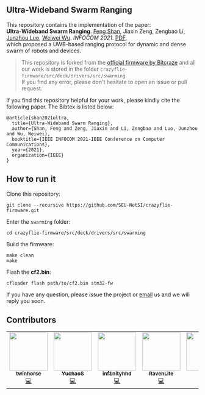 ## Ultra-Wideband Swarm Ranging
This repository contains the implementation of the paper:  
**Ultra-Wideband Swarm Ranging**. [Feng Shan](http://twinhorse.net/), Jiaxin Zeng, Zengbao Li, [Junzhou Luo](https://cse.seu.edu.cn/2019/0102/c23024a257045/page.htm), [Weiwei Wu](https://cse.seu.edu.cn/2019/0103/c23024a257230/page.htm). *INFOCOM 2021*. [PDF](http://twinhorse.net/papers/SZLLW-INFOCOM21p.pdf),  
which proposed a UWB-based ranging protocol for dynamic and dense swarm of robots and devices.

> This repository is forked from the [official firmware by Bitcraze](https://github.com/bitcraze/crazyflie-firmware) and all our work is stored in the folder `crazyflie-firmware/src/deck/drivers/src/swarming`.  
> If you find any error, please don't hesitate to open an issue or pull request.

If you find this repository helpful for your work, please kindly cite the following paper. The Bibtex is listed below:

```
@article{shan2021ultra,
  title={Ultra-Wideband Swarm Ranging},
  author={Shan, Feng and Zeng, Jiaxin and Li, Zengbao and Luo, Junzhou and Wu, Weiwei},
  booktitle={IEEE INFOCOM 2021-IEEE Conference on Computer Communications},
  year={2021},
  organization={IEEE}
}
```

## How to run it

Clone this repository:

```
git clone --recursive https://github.com/SEU-NetSI/crazyflie-firmware.git
```

Enter the `swarming` folder:

```
cd crazyflie-firmware/src/deck/drivers/src/swarming
```

Build the firmware:

```
make clean
make
```

Flash the **cf2.bin**:

```
cfloader flash path/to/cf2.bin stm32-fw
```

If you have any question, please issue the project or [email](mailto:shanfeng@seu.edu.cn) us and we will reply you soon.
## Contributors

<table>
    <tbody>
        <tr>
            <td align="center">
                <a href="https://github.com/twinhorse"><img alt="" src="https://avatars.githubusercontent.com/twinhorse"
                        width="100px;"><br><sub><b>twinhorse</b></sub></a><br><a
                    href="https://github.com/SEU-NetSI/crazyflie-firmware/commits?author=twinhorse" title="code">💻</a>
            </td> </a></td>
            <td align="center">
                <a href="https://github.com/YuchaoS"><img alt="" src="https://avatars.githubusercontent.com/YuchaoS"
                        width="100px;"><br><sub><b>YuchaoS</b></sub></a><br><a
                    href="https://github.com/SEU-NetSI/crazyflie-firmware/commits?author=YuchaoS" title="code">💻</a>
            </td> </a></td>
            <td align="center">
                <a href="https://github.com/inf1nityhhd"><img alt=""
                        src="https://avatars.githubusercontent.com/inf1nityhhd"
                        width="100px;"><br><sub><b>inf1nityhhd</b></sub></a><br><a
                    href="https://github.com/SEU-NetSI/crazyflie-firmware/commits?author=inf1nityhhd"
                    title="code">💻</a>
            </td> </a></td>
            <td align="center">
                <a href="https://github.com/RavenLite"><img alt="" src="https://avatars.githubusercontent.com/RavenLite"
                        width="100px;"><br><sub><b>RavenLite</b></sub></a><br><a
                    href="https://github.com/SEU-NetSI/crazyflie-firmware/commits?author=RavenLite" title="code">💻</a>
            </td> </a></td>
            <td align="center">
                <a href="https://github.com/aqqz"><img alt="" src="https://avatars.githubusercontent.com/aqqz"
                        width="100px;"><br><sub><b>aqqz</b></sub></a><br><a
                    href="https://github.com/SEU-NetSI/crazyflie-firmware/commits?author=aqqz" title="code">💻</a>
            </td> </a></td>            
            <td align="center">
                <a href="https://github.com/Withod"><img alt="" src="https://avatars.githubusercontent.com/Withod"
                        width="100px;"><br><sub><b>Withod</b></sub></a><br><a
                    href="https://github.com/SEU-NetSI/crazyflie-firmware/commits?author=Withod" title="code">💻</a>
            </td> </a></td>
        </tr>
    </tbody>
</table>
